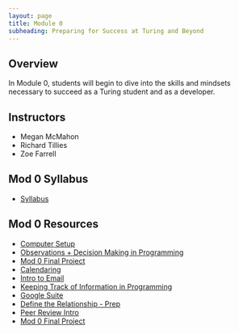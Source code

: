 ```yaml
---
layout: page
title: Module 0
subheading: Preparing for Success at Turing and Beyond
---
```

## Overview

In Module 0, students will begin to dive into the skills and mindsets necessary to succeed as a Turing student and as a developer.

## Instructors

* Megan McMahon
* Richard Tillies
* Zoe Farrell

## Mod 0 Syllabus
* [Syllabus](./lessons/syllabus)

## Mod 0 Resources
* [Computer Setup](./lessons/computer-setup)
* [Observations + Decision Making in Programming](./lessons/TechnicalDay1)
* [Mod 0 Final Project](./projects/Mod0FinalProject)
* [Calendaring](./lessons/Calendaring)
* [Intro to Email](./lessons/IntroToEmail)
* [Keeping Track of Information in Programming](./lessons/TechnicalDay2)
* [Google Suite](./lessons/GoogleSuite)
* [Define the Relationship - Prep](./lessons/define-the-relationship-prep)
* [Peer Review Intro](./lessons/PeerReviewIntro)
* [Mod 0 Final Project](./projects/Mod0FinalProject)